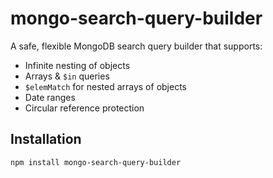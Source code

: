# mongo-search-query-builder

A safe, flexible MongoDB search query builder that supports:
- Infinite nesting of objects
- Arrays & `$in` queries
- `$elemMatch` for nested arrays of objects
- Date ranges
- Circular reference protection

## Installation
```bash
npm install mongo-search-query-builder

